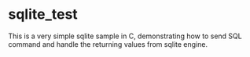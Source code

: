 # sqlite_test
This is a very simple sqlite sample in C, demonstrating how to send SQL command and handle the returning values from sqlite engine.
